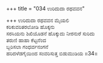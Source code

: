 +++
title = "034 ಉರಿದುದಾ ರಥವವನ"

+++
ಉರಿದುದಾ ರಥವವನ ಮೈಯಲಿ  
ಕರಿಕುವರಿತರಲೋಡಿ ಹೊಕ್ಕನು  
ಸರಸಿಯನು ಶಿಖಿಯೊಡನೆ ಹೊಕ್ಕುದು ನೀರನುರೆ ಸುರಿದು   
ತರುಣಿ ಹಾಹಾ ಕೆಟ್ಟನೆಂದ  
ಬ್ಬರಿಸಲಾ ಗಂಧರ್ವನಂಗನೆ  
ಹರಿದಳೆಡಗೈಯಿಂದ ಸಂವರಿಸುತ್ತ ಬಿಡುಮುಡಿಯ      ॥34॥